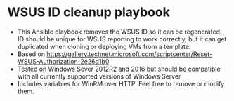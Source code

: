 # WSUS ID cleanup playbook
* This Ansible playbook removes the WSUS ID so it can be regenerated. ID should be unique for WSUS reporting to work correctly, but it can get duplicated when cloning or deploying VMs from a template. 
* Based on https://gallery.technet.microsoft.com/scriptcenter/Reset-WSUS-Authorization-2e26d1b0
* Tested on Windows Sever 2012R2 and 2016 but should be compatible with all currently supported versions of Windows Server
* Includes variables for WinRM over HTTP. Feel free to remove or modify them.
